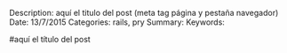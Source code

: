 Description: aquí el titulo del post (meta tag página y pestaña navegador)
Date: 13/7/2015
Categories: rails, pry
Summary:
Keywords: 

#aquí el título del post

